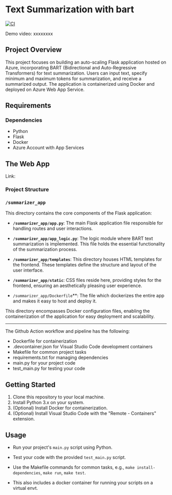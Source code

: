 # Text Summarization with bart
[![CI](https://github.com/farazjawedd/python-template-ids706/actions/workflows/cicd.yml/badge.svg)](https://github.com/farazjawedd/python-template-ids706/actions/workflows/cicd.yml)

Demo video: xxxxxxxx

## Project Overview

This project focuses on building an auto-scaling Flask application hosted on Azure, incorporating BART (Bidirectional and Auto-Regressive Transformers) for text summarization. Users can input text, specify minimum and maximum tokens for summarization, and receive a summarized output. The application is containerized using Docker and deployed on Azure Web App Service.


## Requirements

### Dependencies
- Python
- Flask
- Docker
- Azure Account with App Services

## The Web App

Link: 

### Project Structure

### `/summarizer_app`

This directory contains the core components of the Flask application:

- **`/summarizer_app/app.py`**: The main Flask application file responsible for handling routes and user interactions.

- **`/summarizer_app/app_logic.py`**: The logic module where BART text summarization is implemented. This file holds the essential functionality of the summarization process.

- **`/summarizer_app/templates`**: This directory houses HTML templates for the frontend. These templates define the structure and layout of the user interface.

- **`/summarizer_app/static`**: CSS files reside here, providing styles for the frontend, ensuring an aesthetically pleasing user experience.

-  `/summarizer_app/Dockerfile`**: The file which dockerizes the entire app and makes it easy to host and deploy it.

This directory encompasses Docker configuration files, enabling the containerization of the application for easy deployment and scalability.












-------------


The Github Action workflow and pipeline has the following:

- Dockerfile for containerization
- .devcontainer.json for Visual Studio Code development containers
- Makefile for common project tasks
- requirements.txt for managing dependencies
- main.py for your project code
- test_main.py for testing your code

## Getting Started

1. Clone this repository to your local machine.
2. Install Python 3.x on your system.
3. (Optional) Install Docker for containerization.
4. (Optional) Install Visual Studio Code with the "Remote - Containers" extension.

## Usage

- Run your project's `main.py` script using Python.
- Test your code with the provided `test_main.py` script.
- Use the Makefile commands for common tasks, e.g., `make install-dependencies`, `make run`, `make test`.

- This also includes a docker container for running your scripts on a virtual envt. 
